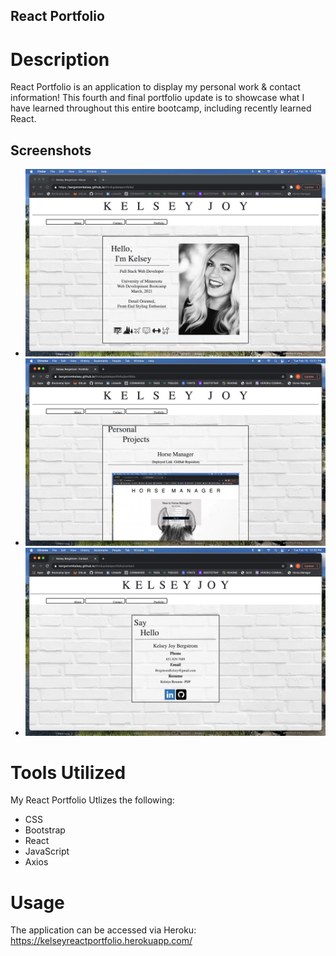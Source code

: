 ## React Portfolio


# Description
React Portfolio is an application to display my personal work & contact information! This fourth and final portfolio update is to showcase what I have learned throughout this entire bootcamp, including recently learned React.

## Screenshots
- ![page1](https://github.com/BergstromKelsey/thirdupdateportfolio/raw/main/assets/port3.png)	
- ![page2](https://github.com/BergstromKelsey/thirdupdateportfolio/raw/main/assets/port2.png)	
- ![page3](https://github.com/BergstromKelsey/thirdupdateportfolio/raw/main/assets/port1.png)	

# Tools Utilized 
My React Portfolio Utlizes the following:

- CSS
- Bootstrap
- React
- JavaScript
- Axios

# Usage 
The application can be accessed via Heroku: 
https://kelseyreactportfolio.herokuapp.com/
